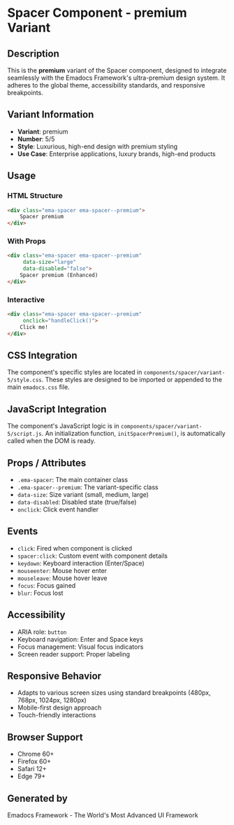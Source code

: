 # Spacer Component - premium Variant

## Description
This is the **premium** variant of the Spacer component, designed to integrate seamlessly with the Emadocs Framework's ultra-premium design system. It adheres to the global theme, accessibility standards, and responsive breakpoints.

## Variant Information
- **Variant**: premium
- **Number**: 5/5
- **Style**: Luxurious, high-end design with premium styling
- **Use Case**: Enterprise applications, luxury brands, high-end products

## Usage

### HTML Structure
```html
<div class="ema-spacer ema-spacer--premium">
    Spacer premium
</div>
```

### With Props
```html
<div class="ema-spacer ema-spacer--premium" 
     data-size="large" 
     data-disabled="false">
    Spacer premium (Enhanced)
</div>
```

### Interactive
```html
<div class="ema-spacer ema-spacer--premium" 
     onclick="handleClick()">
    Click me!
</div>
```

## CSS Integration
The component's specific styles are located in `components/spacer/variant-5/style.css`. These styles are designed to be imported or appended to the main `emadocs.css` file.

## JavaScript Integration
The component's JavaScript logic is in `components/spacer/variant-5/script.js`. An initialization function, `initSpacerPremium()`, is automatically called when the DOM is ready.

## Props / Attributes
- `.ema-spacer`: The main container class
- `.ema-spacer--premium`: The variant-specific class
- `data-size`: Size variant (small, medium, large)
- `data-disabled`: Disabled state (true/false)
- `onclick`: Click event handler

## Events
- `click`: Fired when component is clicked
- `spacer:click`: Custom event with component details
- `keydown`: Keyboard interaction (Enter/Space)
- `mouseenter`: Mouse hover enter
- `mouseleave`: Mouse hover leave
- `focus`: Focus gained
- `blur`: Focus lost

## Accessibility
- ARIA role: `button`
- Keyboard navigation: Enter and Space keys
- Focus management: Visual focus indicators
- Screen reader support: Proper labeling

## Responsive Behavior
- Adapts to various screen sizes using standard breakpoints (480px, 768px, 1024px, 1280px)
- Mobile-first design approach
- Touch-friendly interactions

## Browser Support
- Chrome 60+
- Firefox 60+
- Safari 12+
- Edge 79+

## Generated by
Emadocs Framework - The World's Most Advanced UI Framework
